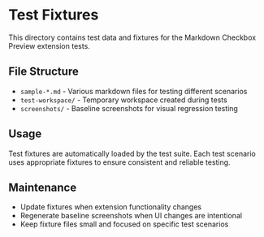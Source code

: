 # Test Fixtures

This directory contains test data and fixtures for the Markdown Checkbox Preview extension tests.

## File Structure

- `sample-*.md` - Various markdown files for testing different scenarios
- `test-workspace/` - Temporary workspace created during tests
- `screenshots/` - Baseline screenshots for visual regression testing

## Usage

Test fixtures are automatically loaded by the test suite. Each test scenario uses appropriate fixtures to ensure consistent and reliable testing.

## Maintenance

- Update fixtures when extension functionality changes
- Regenerate baseline screenshots when UI changes are intentional
- Keep fixture files small and focused on specific test scenarios
